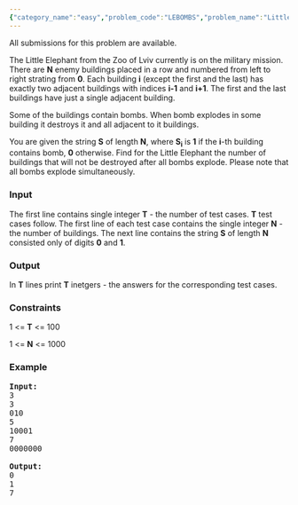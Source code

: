 ```yaml
---
{"category_name":"easy","problem_code":"LEBOMBS","problem_name":"Little Elephant and Bombs","languages_supported":{"0":"ADA","1":"ASM","2":"BASH","3":"BF","4":"C","5":"C99 strict","6":"CAML","7":"CLOJ","8":"CLPS","9":"CPP 4.3.2","10":"CPP 4.9.2","11":"CPP14","12":"CS2","13":"D","14":"ERL","15":"FORT","16":"FS","17":"GO","18":"HASK","19":"ICK","20":"ICON","21":"JAVA","22":"JS","23":"LISP clisp","24":"LISP sbcl","25":"LUA","26":"NEM","27":"NICE","28":"NODEJS","29":"PAS fpc","30":"PAS gpc","31":"PERL","32":"PERL6","33":"PHP","34":"PIKE","35":"PRLG","36":"PYTH","37":"PYTH 3.4","38":"RUBY","39":"SCALA","40":"SCM guile","41":"SCM qobi","42":"ST","43":"TCL","44":"TEXT","45":"WSPC"},"max_timelimit":1,"source_sizelimit":50000,"problem_author":"witua","problem_tester":"laycurse","date_added":"15-04-2012","tags":{"0":"ad","1":"aug12","2":"cakewalk","3":"witua"},"editorial_url":"http://discuss.codechef.com/problems/LEBOMBS","time":{"view_start_date":1344677388,"submit_start_date":1344677388,"visible_start_date":1344677388,"end_date":1735669800},"layout":"problem"}
---
```

<span class="solution-visible-txt">All submissions for this problem are available.</span><p>The Little Elephant from the Zoo of Lviv currently is on the military mission. There are <b>N</b> enemy buildings placed in a row and numbered from left to right strating from <b>0</b>. Each building <b>i</b> (except the first and the last) has exactly two adjacent buildings with indices <b>i-1</b> and <b>i+1</b>. The first and the last buildings have just a single adjacent building.

<p>Some of the buildings contain bombs. When bomb explodes in some building it destroys it and all adjacent to it buildings.

<p>You are given the string <b>S</b> of length <b>N</b>, where <b>S<sub>i</sub></b> is <b>1</b> if the <b>i</b>-th building contains bomb, <b>0</b> otherwise. Find for the Little Elephant the number of buildings that will not be destroyed after all bombs explode. Please note that all bombs explode simultaneously.

<h3>Input</h3>
<p>The first line contains single integer <b>T</b> - the number of test cases. <b>T</b> test cases follow. The first line of each test case contains the single integer <b>N</b> - the number of buildings. The next line contains the string <b>S</b> of length <b>N</b> consisted only of digits <b>0</b> and <b>1</b>.

<h3>Output</h3>
<p>In <b>T</b> lines print <b>T</b> inetgers - the answers for the corresponding test cases.

<h3>Constraints</h3>
<p>
1 <= <b>T</b> <= 100
<p>
1 <= <b>N</b> <= 1000

<h3>Example</h3>

<pre>
<b>Input:</b>
3
3
010
5
10001
7
0000000

<b>Output:</b>
0
1
7

</pre>